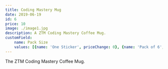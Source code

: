 ```yaml
---
title: Coding Mastery Mug
date: 2019-06-19
id: 6
price: 10
image: ./image1.jpg
description: A ZTM Coding Mastery Coffee Mug.
customField: 
    name: Pack Size
    values: [{name: 'One Sticker', priceChange: 0}, {name: 'Pack of 6', priceChange: 14.00}, {name: 'Pack of 12', priceChange: 28.50}]
---
```


The ZTM Coding Mastery Coffee Mug.

